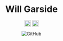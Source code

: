 <p align="center"> <h1 align="center"> Will Garside </h1> </p>
<p align="center">
<a href="https://github.com/worgarside" target="_blank"><img align="center" src="https://cdn.jsdelivr.net/npm/simple-icons@3.0.1/icons/github.svg" alt="GitHub" height="20" width="20" /></a>
<a href="https://www.linkedin.com/in/worgarside/" target="_blank"><img align="center" src="https://cdn.jsdelivr.net/npm/simple-icons@3.0.1/icons/linkedin.svg" alt="LinkedIn" height="20" width="20" /></a>
</p>

<p align="center">
	<img src=https://github-readme-stats.vercel.app/api?username=worgarside&count_private=true&show_icons=true alt=GitHub Stats />
</p>


<!--
[![Top Langs](https://github-readme-stats.vercel.app/api/top-langs/?username=worgarside&layout=compact)](https://github.com/anuraghazra/github-readme-stats)


**worgarside/worgarside** is a ✨ _special_ ✨ repository because its `README.md` (this file) appears on your GitHub profile.

Here are some ideas to get you started:

- 🔭 I’m currently working on ...
- 🌱 I’m currently learning ...
- 👯 I’m looking to collaborate on ...
- 🤔 I’m looking for help with ...
- 💬 Ask me about ...
- 📫 How to reach me: ...
- 😄 Pronouns: ...
- ⚡ Fun fact: ...
-->
